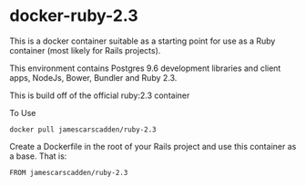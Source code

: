 # docker-ruby-2.3

This is a docker container suitable as a starting point for use as a Ruby container (most likely for Rails projects).

This environment contains Postgres 9.6 development libraries and client apps, NodeJs, Bower, Bundler and Ruby 2.3.

This is build off of the official ruby:2.3 container


To Use

```
docker pull jamescarscadden/ruby-2.3
```

Create a Dockerfile in the root of your Rails project and use this container as a base. That is:

```
FROM jamescarscadden/ruby-2.3
```

